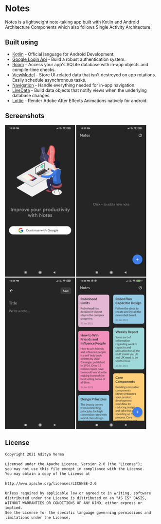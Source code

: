 # Notes

Notes is a lightweight note-taking app built with Kotlin and Android Architecture Components which also follows Single Activity Architecture.

## Built using
- [Kotlin](https://kotlinlang.org/) - Official language for Android Development.
- [Google Login Api](https://developers.google.com/identity/sign-in/android/start-integrating) - Build a robust authentication system.
- [Room](https://developer.android.com/topic/libraries/architecture/room) - Access your app's SQLite database with in-app objects and compile-time checks.
- [ViewModel](https://developer.android.com/topic/libraries/architecture/viewmodel) - Store UI-related data that isn't destroyed on app rotations. Easily schedule asynchronous tasks.
- [Navigation](https://developer.android.com/guide/navigation/) - Handle everything needed for in-app navigation.
- [LiveData](https://developer.android.com/topic/libraries/architecture/livedata) - Build data objects that notify views when the underlying database changes.
- [Lottie](https://github.com/airbnb/lottie-android) - Render Adobe After Effects Animations natively for android.

## Screenshots
<img src="https://raw.githubusercontent.com/AdityaV025/Notes/master/Images/Screenshot_2021-01-30-22-55-15-283_com.adityaverma.notes.jpg" width = 230> <img src="https://raw.githubusercontent.com/AdityaV025/Notes/master/Images/Screenshot_2021-01-30-22-55-35-131_com.adityaverma.notes.jpg" width = 230> <img src = "https://raw.githubusercontent.com/AdityaV025/Notes/master/Images/Screenshot_2021-01-30-22-55-40-140_com.adityaverma.notes.jpg" width = 230> <img src = "https://raw.githubusercontent.com/AdityaV025/Notes/master/Images/Screenshot_2021-01-30-23-20-27-490_com.adityaverma.notes.jpg" width = 230>


## License

    Copyright 2021 Aditya Verma

    Licensed under the Apache License, Version 2.0 (the "License");
    you may not use this file except in compliance with the License.
    You may obtain a copy of the License at

    http://www.apache.org/licenses/LICENSE-2.0

    Unless required by applicable law or agreed to in writing, software
    distributed under the License is distributed on an "AS IS" BASIS,
    WITHOUT WARRANTIES OR CONDITIONS OF ANY KIND, either express or implied.
    See the License for the specific language governing permissions and
    limitations under the License.
